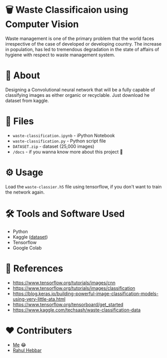 # 🗑 Waste Classificaion using Computer Vision

Waste management is one of the primary problem that the world faces irrespective of the case of developed or
developing country. The increase in population, has led to tremendous degradation in the state of affairs of hygiene
with respect to waste management system.

# 📌 About

Designing a Convolutional neural network that will be a fully capable of classifying images as either organic or recyclable. Just download he dataset from kaggle.

# 📁 Files

- `waste-classification.ipynb` - iPython Notebook
- `waste-classification.py` - Python script file
- `DATASET.zip` - dataset (25,000 images)
- `/docs` - if you wanna know more about this project 🥱

# ⚙ Usage

Load the `waste-classier.h5` file using tensorflow, if you don't want to train the network again.

# 🛠 Tools and Software Used

- Python
- Kaggle ([dataset](https://www.kaggle.com/techsash/waste-classification-data))
- Tensorflow
- Google Colab

# 🙏 References

- https://www.tensorflow.org/tutorials/images/cnn
- https://www.tensorflow.org/tutorials/images/classification
- https://blog.keras.io/building-powerful-image-classification-models-using-very-little-ata.html
- https://www.tensorflow.org/tensorboard/get_started
- https://www.kaggle.com/techsash/waste-classification-data

# ❤ Contributers

- [Me](https://github.com/nipun24) 😂
- [Rahul Hebbar](https://github.com/rahul-hebbar)
